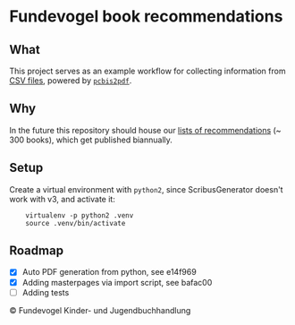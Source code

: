 # Fundevogel book recommendations

## What
This project serves as an example workflow for collecting information from [CSV files](https://en.wikipedia.org/wiki/Comma-separated_values), powered by [`pcbis2pdf`](https://github.com/fundevogel/pcbis2pdf).


## Why
In the future this repository should house our [lists of recommendations](https://fundevogel.de/en/recommendations) (~ 300 books), which get published biannually.


## Setup
Create a virtual environment with `python2`, since ScribusGenerator doesn't work with v3, and activate it:

```text
    virtualenv -p python2 .venv
    source .venv/bin/activate
```


## Roadmap
- [x] Auto PDF generation from python, see e14f969
- [x] Adding masterpages via import script, see bafac00
- [ ] Adding tests

:copyright: Fundevogel Kinder- und Jugendbuchhandlung

